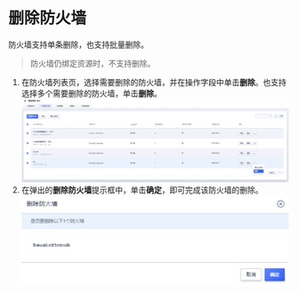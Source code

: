 # 删除防火墙
防火墙支持单条删除，也支持批量删除。
> 防火墙仍绑定资源时，不支持删除。
1. 在防火墙列表页，选择需要删除的防火墙，并在操作字段中单击**删除**。也支持选择多个需要删除的防火墙，单击**删除**。
![image](/images/35.png)
2. 在弹出的**删除防火墙**提示框中，单击**确定**，即可完成该防火墙的删除。
![image](/images/36.png)
